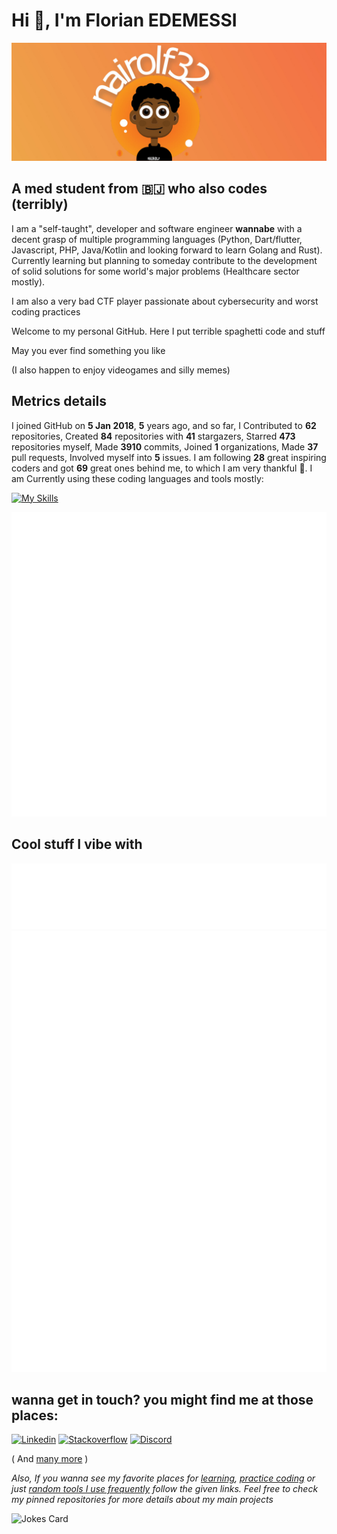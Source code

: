 # Hi 👾, I'm Florian EDEMESSI

<img src="/images/banner.jpg" alt="florian edemessi nairolf32 banner">

## A med student from :benin: who also codes (terribly)

I am a "self-taught", developer and software engineer **wannabe** with a decent grasp of multiple programming languages (Python, Dart/flutter, Javascript, PHP, Java/Kotlin and looking forward to learn Golang and Rust). Currently learning but planning to someday contribute to the development of solid solutions for some world's major problems (Healthcare sector mostly).

I am also a very bad CTF player passionate about cybersecurity and worst coding practices

Welcome to my personal GitHub. Here I put terrible spaghetti code and stuff

May you ever find something you like

(I also happen to enjoy videogames and silly memes)

## Metrics details

I joined GitHub on **5 Jan 2018**, **5** years ago, and so far, I Contributed to **62** repositories, Created **84** repositories with **41** stargazers, Starred **473** repositories myself, Made **3910** commits, Joined **1** organizations, Made **37** pull requests, Involved myself into **5** issues. I am following **28** great inspiring coders and got **69** great ones behind me, to which I am very thankful 💛.
I am Currently using these coding languages and tools mostly:


[![My Skills](https://skillicons.dev/icons?i=linux,bash,c,js,python,php,java,kotlin,flutter,golang)](https://skillicons.dev)

<img src="https://github.com/nair0lf32/nair0lf32/blob/main/.cache/nairolf-metrics.svg">

## Cool stuff I vibe with

<img src="https://github.com/nair0lf32/nair0lf32/blob/main/.cache/nairolf-music.svg">

<img src="https://github.com/nair0lf32/nair0lf32/blob/main/.cache/nairolf-anilist.svg">

## wanna get in touch? you might find me at those places:  

[![Linkedin](https://skillicons.dev/icons?i=linkedin)](https://www.linkedin.com/in/florian-edemessi/)
[![Stackoverflow](https://skillicons.dev/icons?i=stackoverflow)](https://stackoverflow.com/users/14132197/florian-edemessi)
[![Discord](https://skillicons.dev/icons?i=discord)](https://discordapp.com/users/334413999024242690)

( And [many more](https://about.me/florian_edemessi) )

*Also, If you wanna see my favorite places for [learning](https://github.com/nair0lf32/challenger/blob/master/learning.md), [practice coding](https://github.com/nair0lf32/challenger) or just [random tools I use frequently](tech.md) follow the given links. Feel free to check my pinned repositories for more details about my main projects*

![Jokes Card](https://readme-jokes.vercel.app/api?hideBorder)

